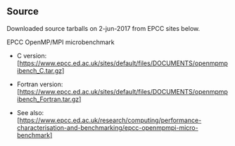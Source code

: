 Source
------

Downloaded source tarballs on 2-jun-2017 from EPCC sites below.

EPCC OpenMP/MPI microbenchmark
  - C version: 
    [https://www.epcc.ed.ac.uk/sites/default/files/DOCUMENTS/openmpmpibench_C.tar.gz]

  - Fortran version: 
    [https://www.epcc.ed.ac.uk/sites/default/files/DOCUMENTS/openmpmpibench_Fortran.tar.gz]

  - See also:
    [https://www.epcc.ed.ac.uk/research/computing/performance-characterisation-and-benchmarking/epcc-openmpmpi-micro-benchmark]

